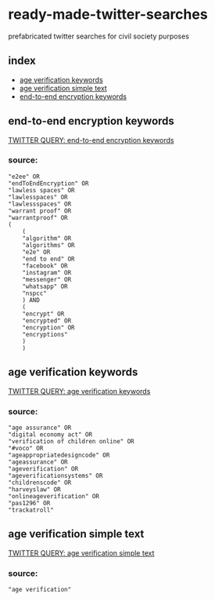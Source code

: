 # ready-made-twitter-searches
prefabricated twitter searches for civil society purposes
## index
* [age verification keywords](#age-verification-keywords)
* [age verification simple text](#age-verification-simple-text)
* [end-to-end encryption keywords](#end-to-end-encryption-keywords)

## end-to-end encryption keywords
[TWITTER QUERY: end-to-end encryption keywords](https://twitter.com/search?q=e2ee%20OR%20endToEndEncryption%20OR%20%22lawless%20spaces%22%20OR%20lawlesspaces%20OR%20lawlessspaces%20OR%20%22warrant%20proof%22%20OR%20warrantproof%20OR%20%28%28algorithm%20OR%20algorithms%20OR%20e2e%20OR%20%22end%20to%20end%22%20OR%20facebook%20OR%20instagram%20OR%20messenger%20OR%20whatsapp%20OR%20nspcc%29%20AND%20%28encrypt%20OR%20encrypted%20OR%20encryption%20OR%20encryptions%29%29%20&src=typed_query&f=live)
### source:
```
"e2ee" OR
"endToEndEncryption" OR
"lawless spaces" OR
"lawlesspaces" OR
"lawlessspaces" OR
"warrant proof" OR
"warrantproof" OR
(
    (
	"algorithm" OR
	"algorithms" OR
	"e2e" OR
	"end to end" OR
	"facebook" OR
	"instagram" OR
	"messenger" OR
	"whatsapp" OR
	"nspcc"
	) AND
    (
	"encrypt" OR
	"encrypted" OR
	"encryption" OR
	"encryptions"
	)
    )
```

## age verification keywords
[TWITTER QUERY: age verification keywords](https://twitter.com/search?q=%22age%20assurance%22%20OR%20%22digital%20economy%20act%22%20OR%20%22verification%20of%20children%20online%22%20OR%20%22%23voco%22%20OR%20ageappropriatedesigncode%20OR%20ageassurance%20OR%20ageverification%20OR%20ageverificationsystems%20OR%20childrenscode%20OR%20harveyslaw%20OR%20onlineageverification%20OR%20pas1296%20OR%20trackatroll%20&src=typed_query&f=live)
### source:
```
"age assurance" OR
"digital economy act" OR
"verification of children online" OR
"#voco" OR
"ageappropriatedesigncode" OR
"ageassurance" OR
"ageverification" OR
"ageverificationsystems" OR
"childrenscode" OR
"harveyslaw" OR
"onlineageverification" OR
"pas1296" OR
"trackatroll"
```

## age verification simple text
[TWITTER QUERY: age verification simple text](https://twitter.com/search?q=%22age%20verification%22%20&src=typed_query&f=live)
### source:
```
"age verification"
```

